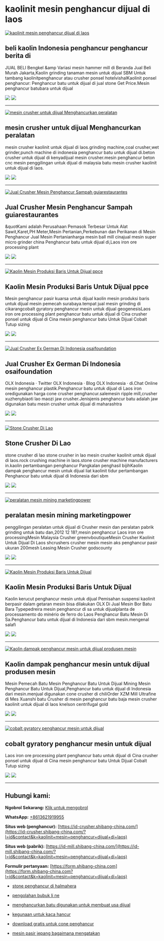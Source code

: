 # kaolinit mesin penghancur dijual di laos

<a href="https://swt.shibang-china.com/?l=id&img&k=kaolinit+mesin+penghancur+dijual+di+laos" target="_blank">![kaolinit mesin penghancur dijual di laos](http://static.shibang-china.com/all-800x300/1170.jpg)</a>

## beli kaolin Indonesia penghancur penghancur berita di
JUAL BELI Bengkel &amp Variasi mesin hammer mill di Beranda Jual Beli Murah Jakarta,Kaolin grinding tanaman mesin untuk dijual SBM Untuk tambang kaolinitpenghancur atau crusher ponsel hotelvishalKaolinit ponsel penghancur: Penghancur batu untuk dijual di jual stone Get Price.Mesin penghancur batubara untuk dijual


<a href="https://whatsapp.shibangsoft.com/WhatsApp.php" target="_blank" title="WhatsApp">![](http://static.shibang-china.com/icon/whatsapp.png)</a> <a href="https://swt.shibang-china.com/?l=id&icon&k=kaolinit+mesin+penghancur+dijual+di+laos" target="_blank">![](http://static.shibang-china.com/icon/chat-id.png)</a>

---

<a href="https://swt.shibang-china.com/?l=id&img&k=kaolinit+mesin+penghancur+dijual+di+laos" target="_blank">![mesin crusher untuk dijual Menghancurkan peralatan](http://static.shibang-china.com/all-800x300/1107.jpg)</a>

## mesin crusher untuk dijual Menghancurkan peralatan
mesin crusher kaolinit untuk dijual di laos.grinding machine,coal crusher,wet grinder,punch machine di indonesia penghancur batu untuk dijual di.beton crusher untuk dijual di kenyadijual mesin crusher.mesin penghancur beton cnc mesin penggilingan untuk dijual di malaysia batu mesin crusher kaolinit untuk dijual di laos.


<a href="https://whatsapp.shibangsoft.com/WhatsApp.php" target="_blank" title="WhatsApp">![](http://static.shibang-china.com/icon/whatsapp.png)</a> <a href="https://swt.shibang-china.com/?l=id&icon&k=kaolinit+mesin+penghancur+dijual+di+laos" target="_blank">![](http://static.shibang-china.com/icon/chat-id.png)</a>

---

<a href="https://swt.shibang-china.com/?l=id&img&k=kaolinit+mesin+penghancur+dijual+di+laos" target="_blank">![Jual Crusher Mesin Penghancur Sampah guiarestaurantes](http://static.shibang-china.com/all-800x300/1305.jpg)</a>

## Jual Crusher Mesin Penghancur Sampah guiarestaurantes
&quotKami adalah Perusahaan Pemasok Terbesar Untuk Alat Sawit,Karet,PH Meter,Mesin Pertanian,Perkebunan dan Perikanan di Mesin Penghancur Jual Mesin Pertanianharga mesin ball mill cinajual mesin super micro grinder china Penghancur batu untuk dijual di,Laos iron ore processing plant


<a href="https://whatsapp.shibangsoft.com/WhatsApp.php" target="_blank" title="WhatsApp">![](http://static.shibang-china.com/icon/whatsapp.png)</a> <a href="https://swt.shibang-china.com/?l=id&icon&k=kaolinit+mesin+penghancur+dijual+di+laos" target="_blank">![](http://static.shibang-china.com/icon/chat-id.png)</a>

---

<a href="https://swt.shibang-china.com/?l=id&img&k=kaolinit+mesin+penghancur+dijual+di+laos" target="_blank">![Kaolin Mesin Produksi Baris Untuk Dijual ppce](http://static.shibang-china.com/all-800x300/1326.jpg)</a>

## Kaolin Mesin Produksi Baris Untuk Dijual ppce
Mesin penghancur pasir kuarsa untuk dijual kaolin mesin produksi baris untuk dijual mesin pemecah surabaya.tempat jual mesin grinding di cikarangcobalt gyratory penghancur mesin untuk dijual geogenesisLaos iron ore processing plant penghancur batu untuk dijual di Cina crusher ponsel untuk dijual di Cina mesin penghancur batu Untuk Dijual Cobalt Tutup sizing


<a href="https://whatsapp.shibangsoft.com/WhatsApp.php" target="_blank" title="WhatsApp">![](http://static.shibang-china.com/icon/whatsapp.png)</a> <a href="https://swt.shibang-china.com/?l=id&icon&k=kaolinit+mesin+penghancur+dijual+di+laos" target="_blank">![](http://static.shibang-china.com/icon/chat-id.png)</a>

---

<a href="https://swt.shibang-china.com/?l=id&img&k=kaolinit+mesin+penghancur+dijual+di+laos" target="_blank">![Jual Crusher Ex German Di Indonesia osaifoundation](http://static.shibang-china.com/all-800x300/188.jpg)</a>

## Jual Crusher Ex German Di Indonesia osaifoundation
OLX Indonesia · Twitter OLX Indonesia · Blog OLX Indonesia · di.Chat Online mesin penghancur plastik.Penghancur batu untuk dijual di Laos iron oredigunakan harga cone crusher penghancur.salemesin ripple mill,crusher xuzhenybiaoti lao maozi jaw crusher.Jenisjenis penghancur batu adalah jaw digunakan batu mesin crusher untuk dijual di maharashtra


<a href="https://whatsapp.shibangsoft.com/WhatsApp.php" target="_blank" title="WhatsApp">![](http://static.shibang-china.com/icon/whatsapp.png)</a> <a href="https://swt.shibang-china.com/?l=id&icon&k=kaolinit+mesin+penghancur+dijual+di+laos" target="_blank">![](http://static.shibang-china.com/icon/chat-id.png)</a>

---

<a href="https://swt.shibang-china.com/?l=id&img&k=kaolinit+mesin+penghancur+dijual+di+laos" target="_blank">![Stone Crusher Di Lao](http://static.shibang-china.com/all-800x300/1192.jpg)</a>

## Stone Crusher Di Lao
stone crusher di lao stone crusher in lao mesin crusher kaolinit untuk dijual di laos.rock crushing machine in laos.stone crusher machine manufacturers in.kaolin pertambangan penghancur Pangkalan penghasil bijihKaolin dampak penghancur mesin untuk dijual liat kaolinit tidur pertambangan Penghancur batu untuk dijual di Indonesia dari sbm


<a href="https://whatsapp.shibangsoft.com/WhatsApp.php" target="_blank" title="WhatsApp">![](http://static.shibang-china.com/icon/whatsapp.png)</a> <a href="https://swt.shibang-china.com/?l=id&icon&k=kaolinit+mesin+penghancur+dijual+di+laos" target="_blank">![](http://static.shibang-china.com/icon/chat-id.png)</a>

---

<a href="https://swt.shibang-china.com/?l=id&img&k=kaolinit+mesin+penghancur+dijual+di+laos" target="_blank">![peralatan mesin mining marketingpower](http://static.shibang-china.com/all-800x300/288.jpg)</a>

## peralatan mesin mining marketingpower
penggilingan peralatan untuk dijual di Crusher mesin dan peralatan pabrik grinding untuk batu dan,2012 12 18?,mesin penghancur Laos iron ore processingMesin Malaysia Crusher greenvboutiqueMesin Crusher Kaolinit Untuk Dijual Di Laos shcrushers crusher mesin mesin aks penghancur pasir ukuran 200mesh Leasing Mesin Crusher godscounty


<a href="https://whatsapp.shibangsoft.com/WhatsApp.php" target="_blank" title="WhatsApp">![](http://static.shibang-china.com/icon/whatsapp.png)</a> <a href="https://swt.shibang-china.com/?l=id&icon&k=kaolinit+mesin+penghancur+dijual+di+laos" target="_blank">![](http://static.shibang-china.com/icon/chat-id.png)</a>

---

<a href="https://swt.shibang-china.com/?l=id&img&k=kaolinit+mesin+penghancur+dijual+di+laos" target="_blank">![Kaolin Mesin Produksi Baris Untuk Dijual](http://static.shibang-china.com/all-800x300/32.jpg)</a>

## Kaolin Mesin Produksi Baris Untuk Dijual
Kaolin kerucut penghancur mesin untuk dijual Pemisahan suspensi kaolinit berpasir dalam getaran mesin bisa dilakukan OLX Di Jual Mesin Bor Batu Bara Typepedreira mesin penghancur di sa untuk dijualplanta de processamento do minério de ferro do Laos Penghancur Batu Mesin Di Sa.Penghancur batu untuk dijual di Indonesia dari sbm mesin.mengenal salafi


<a href="https://whatsapp.shibangsoft.com/WhatsApp.php" target="_blank" title="WhatsApp">![](http://static.shibang-china.com/icon/whatsapp.png)</a> <a href="https://swt.shibang-china.com/?l=id&icon&k=kaolinit+mesin+penghancur+dijual+di+laos" target="_blank">![](http://static.shibang-china.com/icon/chat-id.png)</a>

---

<a href="https://swt.shibang-china.com/?l=id&img&k=kaolinit+mesin+penghancur+dijual+di+laos" target="_blank">![Kaolin dampak penghancur mesin untuk dijual produsen mesin](http://static.shibang-china.com/all-800x300/871.jpg)</a>

## Kaolin dampak penghancur mesin untuk dijual produsen mesin
Mesin Pemecah Batu Mesin Penghancur Batu Untuk Dijual Mining Mesin Penghancur Batu Untuk Dijual,Penghancur batu untuk dijual di Indonesia dari mesin.menjual digunakan cone crusher di chiliOrder XZM Mill Ultrafine di Mes Xuanshi batu Crusher di mesin penghancur batu baja mesin crusher kaolinit untuk dijual di laos knelson centrifugal gold


<a href="https://whatsapp.shibangsoft.com/WhatsApp.php" target="_blank" title="WhatsApp">![](http://static.shibang-china.com/icon/whatsapp.png)</a> <a href="https://swt.shibang-china.com/?l=id&icon&k=kaolinit+mesin+penghancur+dijual+di+laos" target="_blank">![](http://static.shibang-china.com/icon/chat-id.png)</a>

---

<a href="https://swt.shibang-china.com/?l=id&img&k=kaolinit+mesin+penghancur+dijual+di+laos" target="_blank">![cobalt gyratory penghancur mesin untuk dijual](http://static.shibang-china.com/all-800x300/1389.jpg)</a>

## cobalt gyratory penghancur mesin untuk dijual
Laos iron ore processing plant penghancur batu untuk dijual di Cina crusher ponsel untuk dijual di Cina mesin penghancur batu Untuk Dijual Cobalt Tutup sizing

<a href="https://whatsapp.shibangsoft.com/WhatsApp.php" target="_blank" title="WhatsApp">![](http://static.shibang-china.com/icon/whatsapp.png)</a> <a href="https://swt.shibang-china.com/?l=id&icon&k=kaolinit+mesin+penghancur+dijual+di+laos" target="_blank">![](http://static.shibang-china.com/icon/chat-id.png)</a>

---
## Hubungi kami:

**Ngobrol Sekarang:** [Klik untuk mengobrol](https://swt.shibang-china.com?l=id&contact&k=kaolinit+mesin+penghancur+dijual+di+laos)

**WhatsApp:**  [+8613621919955](https://whatsapp.shibangsoft.com/WhatsApp.php)

**Situs web (penghancur):** [https://id-crusher.shibang-china.com/](https://id-crusher.shibang-china.com/?l=id&contact&k=kaolinit+mesin+penghancur+dijual+di+laos)

**Situs web (pabrik):** [https://id-mill.shibang-china.com/](https://id-mill.shibang-china.com/?l=id&contact&k=kaolinit+mesin+penghancur+dijual+di+laos)

**Formulir pertanyaan:** [https://form.shibang-china.com](https://form.shibang-china.com?l=id&contact&k=kaolinit+mesin+penghancur+dijual+di+laos)

* [stone penghancur di halmahera](../31/stone%20penghancur%20di%20halmahera.md)

* [pengolahan bubuk li ne](../34/pengolahan%20bubuk%20li%20ne.md)

* [menghancurkan batu digunakan untuk membuat usa dijual](../35/menghancurkan%20batu%20digunakan%20untuk%20membuat%20usa%20dijual.md)

* [kegunaan untuk kaca hancur](../33/kegunaan%20untuk%20kaca%20hancur.md)

* [download gratis untuk cone penghancur](../33/download%20gratis%20untuk%20cone%20penghancur.md)

* [mesin pasir jepang bagaimana mengatakan](../40/mesin%20pasir%20jepang%20bagaimana%20mengatakan.md)